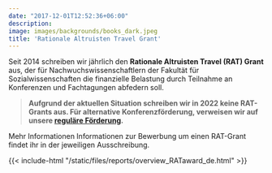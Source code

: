 ```yaml
---
date: "2017-12-01T12:52:36+06:00"
description: 
image: images/backgrounds/books_dark.jpeg
title: 'Rationale Altruisten Travel Grant'
---
```



Seit 2014 schreiben wir jährlich den **Rationale Altruisten Travel (RAT) Grant** aus, der für Nachwuchswissenschaftlern der Fakultät für Sozialwissenschaften die finanzielle Belastung durch Teilnahme an Konferenzen und Fachtagungen abfedern soll. 

> **Aufgrund der aktuellen Situation schreiben wir in 2022 keine RAT-Grants aus. Für alternative Konferenzförderung, verweisen wir auf unsere [reguläre Förderung](de/funding/normalfoerderung).**

Mehr Informationen Informationen zur Bewerbung um einen RAT-Grant findet ihr in der jeweiligen Ausschreibung.

{{< include-html "/static/files/reports/overview_RATaward_de.html" >}}

<!--
[Bisherige Preisträger](/files/reports/overview_RATaward_de.html):

| Jahr &nbsp; &nbsp; &nbsp; &nbsp; &nbsp;| Nachname    &nbsp; &nbsp; &nbsp; &nbsp; &nbsp;| Vorname          &nbsp; &nbsp; &nbsp; &nbsp; &nbsp;| Gutachter             &nbsp; &nbsp; &nbsp; &nbsp; &nbsp;  &nbsp; &nbsp; &nbsp; | Preis    &nbsp; &nbsp; &nbsp; &nbsp; &nbsp; |
|------|-------------|------------------|--------------------------|-----------|
| 2014 | Buß         | Christopher      | Prof. Dr. Ebbinghaus     | RAT-Preis |
| 2014 | Marbach     | Moritz           | Prof. Dr. König          | RAT-Preis |
| 2015 | Wenz        | Laura            | Prof. Dr. Sonnentag      | RAT-Preis |
| 2016 | Malejka     | Simone           | Prof. Dr. Bröder         | RAT-Preis |
| 2016 | Heck        | Daniel           | Prof. Dr. Erdfelder      | RAT-Preis |
| 2017 | Henninger   | Felix            | Prof. Dr. Hilbig         | RAT-Preis |
| 2018 | [Juhl](http://www.sebastianjuhl.com)        | Sebastian        | Prof. Dr. Bräuninger     | RAT-Preis |
| 2018 | [Wulff](http://psycho3.uni-mannheim.de/Personen/Liliane%20Wullf,%20M.Sc./)       | Liliane          | Prof. Dr. Kuhlmann       | RAT-Preis |
| 2019 | [Fraunfelter](http://klips.psychologie.uni-mannheim.de/personen/Laura-Ashley%20Fraunfelter/) | Laura-Ashley     |                          | RAT-Preis |
| 2019 | [Rettig](https://reforms.uni-mannheim.de/ionas/sowi/reforms/internet_panel/Team/rettig_tobias/)      | Tobias           |                          | RAT-Preis |
| 2020 | [Olsowski](https://www.sowi.uni-mannheim.de/en/carey/team/academic-staff/olsowski-felix/)    | Felix            | Prof. Sabine Carey, PhD  | RAT-Preis |

-->